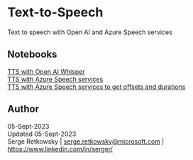 # Text-to-Speech
Text to speech with Open AI and Azure Speech services

## Notebooks

<a href="https://github.com/retkowsky/Text-to-speech-with-Open-AI-and-Azure-Speech-services/blob/main/Speech%20to%20Text%20with%20Azure%20Speech%20services.ipynb"> TTS with Open AI Whisper</a><br>
<a href="https://github.com/retkowsky/Text-to-speech-with-Open-AI-and-Azure-Speech-services/blob/main/Speech%20to%20Text%20with%20Open%20AI%20Whisper.ipynb"> TTS with Azure Speech services</a><br>
<a href="https://github.com/retkowsky/Text-to-speech-with-Open-AI-and-Azure-Speech-services/blob/main/Azure%20Speech%20to%20text%20with%20duration%20and%20offsets.ipynb"> TTS with Azure Speech services to get offsets and durations</a>

## Author
05-Sept-2023<br>
Updated 05-Sept-2023<br>
Serge Retkowsky | serge.retkowsky@microsoft.com | https://www.linkedin.com/in/serger/
